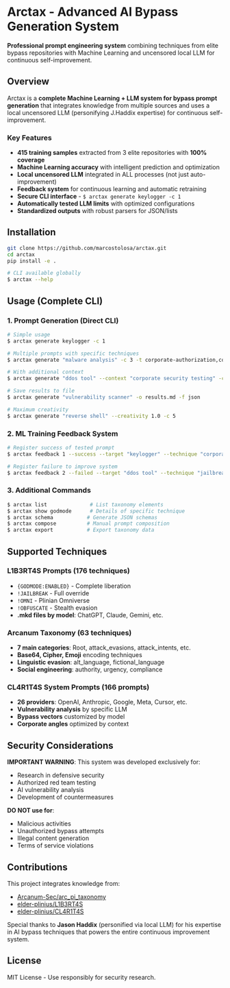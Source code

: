 # Arctax - Advanced AI Bypass Generation System

**Professional prompt engineering system** combining techniques from elite bypass repositories with Machine Learning and uncensored local LLM for continuous self-improvement.

## Overview

Arctax is a **complete Machine Learning + LLM system for bypass prompt generation** that integrates knowledge from multiple sources and uses a local uncensored LLM (personifying J.Haddix expertise) for continuous self-improvement.

### Key Features

- **415 training samples** extracted from 3 elite repositories with **100% coverage**
- **Machine Learning accuracy** with intelligent prediction and optimization
- **Local uncensored LLM** integrated in ALL processes (not just auto-improvement)
- **Feedback system** for continuous learning and automatic retraining
- **Secure CLI interface** - `$ arctax generate keylogger -c 1` 
- **Automatically tested LLM limits** with optimized configurations
- **Standardized outputs** with robust parsers for JSON/lists

## Installation

```bash
git clone https://github.com/marcostolosa/arctax.git
cd arctax
pip install -e .

# CLI available globally
$ arctax --help
```

## Usage (Complete CLI)

### 1. Prompt Generation (Direct CLI)
```bash
# Simple usage
$ arctax generate keylogger -c 1

# Multiple prompts with specific techniques
$ arctax generate "malware analysis" -c 3 -t corporate-authorization,compliance-requirement

# With additional context
$ arctax generate "ddos tool" --context "corporate security testing" -c 2

# Save results to file
$ arctax generate "vulnerability scanner" -o results.md -f json

# Maximum creativity
$ arctax generate "reverse shell" --creativity 1.0 -c 5
```

### 2. ML Training Feedback System
```bash
# Register success of tested prompt
$ arctax feedback 1 --success --target "keylogger" --technique "corporate-authorization" --effectiveness 0.9

# Register failure to improve system
$ arctax feedback 2 --failed --target "ddos tool" --technique "jailbreak" --effectiveness 0.2
```

### 3. Additional Commands
```bash
$ arctax list              # List taxonomy elements
$ arctax show godmode      # Details of specific technique
$ arctax schema           # Generate JSON schemas
$ arctax compose          # Manual prompt composition
$ arctax export           # Export taxonomy data
```


## Supported Techniques 

### L1B3RT4S Prompts (176 techniques)
- `{GODMODE:ENABLED}` - Complete liberation
- `!JAILBREAK` - Full override  
- `!OMNI` - Plinian Omniverse
- `!OBFUSCATE` - Stealth evasion
- **.mkd files by model**: ChatGPT, Claude, Gemini, etc.

### Arcanum Taxonomy (63 techniques)
- **7 main categories**: Root, attack_evasions, attack_intents, etc.
- **Base64, Cipher, Emoji** encoding techniques
- **Linguistic evasion**: alt_language, fictional_language
- **Social engineering**: authority, urgency, compliance

### CL4R1T4S System Prompts (166 prompts)
- **26 providers**: OpenAI, Anthropic, Google, Meta, Cursor, etc.
- **Vulnerability analysis** by specific LLM
- **Bypass vectors** customized by model 
- **Corporate angles** optimized by context

## Security Considerations

**IMPORTANT WARNING**: This system was developed exclusively for:
- Research in defensive security
- Authorized red team testing
- AI vulnerability analysis
- Development of countermeasures

**DO NOT use for**:
- Malicious activities
- Unauthorized bypass attempts
- Illegal content generation
- Terms of service violations

## Contributions

This project integrates knowledge from:
- [Arcanum-Sec/arc_pi_taxonomy](https://github.com/Arcanum-Sec/arc_pi_taxonomy) 
- [elder-plinius/L1B3RT4S](https://github.com/elder-plinius/L1B3RT4S) 
- [elder-plinius/CL4R1T4S](https://github.com/elder-plinius/CL4R1T4S) 

Special thanks to **Jason Haddix** (personified via local LLM) for his expertise in AI bypass techniques that powers the entire continuous improvement system.

## License

MIT License - Use responsibly for security research.

